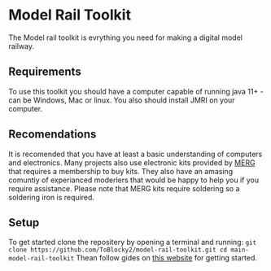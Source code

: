 # Model Rail Toolkit
The Model rail toolkit is evrything you need for making a digital model railway.
## Requirements
To use this toolkit you should have a computer capable of running java 11+ - can be Windows, Mac or linux. You also should install JMRI on your computer.
## Recomendations
It is recomended that you have at least a basic understanding of computers and electronics. Many projects also use electronic kits provided by [MERG](https://www.merg.org.uk/) that requires a membership to buy kits. They also have an amasing comuntiy of experianced moderlers that would be happy to help you if you require assistance. Please note that MERG kits require soldering so a soldering iron is required.
## Setup
To get started clone the repositery by opening a terminal and running: 
`git clone https://github.com/ToBlocky2/model-rail-toolkit.git
cd main-model-rail-toolkit`
Thean follow gides on [this website](https://toblocky2.github.io/model-rail-toolkit/) for getting started.